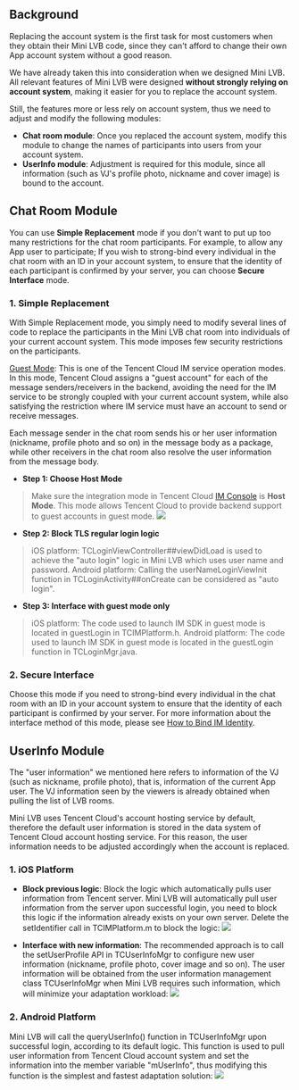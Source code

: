﻿## Background
Replacing the account system is the first task for most customers when they obtain their Mini LVB code, since they can't afford to change their own App account system without a good reason.

We have already taken this into consideration when we designed Mini LVB. All relevant features of Mini LVB were designed **without strongly relying on account system**, making it easier for you to replace the account system.

Still, the features more or less rely on account system, thus we need to adjust and modify the following modules:
- **Chat room module**: Once you replaced the account system, modify this module to change the names of participants into users from your account system.
- **UserInfo module**: Adjustment is required for this module, since all information (such as VJ's profile photo, nickname and cover image) is bound to the account.

## Chat Room Module
You can use **Simple Replacement** mode if you don't want to put up too many restrictions for the chat room participants. For example, to allow any App user to participate;
If you wish to strong-bind every individual in the chat room with an ID in your account system, to ensure that the identity of each participant is confirmed by your server, you can choose **Secure Interface** mode.

### 1. Simple Replacement
With Simple Replacement mode, you simply need to modify several lines of code to replace the participants in the Mini LVB chat room into individuals of your current account system. This mode imposes few security restrictions on the participants.

[Guest Mode](https://www.qcloud.com/document/product/454/7980#3.2-.E8.AE.BF.E5.AE.A2.EF.BC.88.E6.89.98.E7.AE.A1.EF.BC.89.E6.A8.A1.E5.BC.8F): This is one of the Tencent Cloud IM service operation modes. In this mode, Tencent Cloud assigns a "guest account" for each of the message senders/receivers in the backend, avoiding the need for the IM service to be strongly coupled with your current account system, while also satisfying the restriction where IM service must have an account to send or receive messages.

Each message sender in the chat room sends his or her user information (nickname, profile photo and so on) in the message body as a package, while other receivers in the chat room also resolve the user information from the message body.

- **Step 1: Choose Host Mode**
> Make sure the integration mode in Tencent Cloud [IM Console](https://console.qcloud.com/avc) is **Host Mode**. This mode allows Tencent Cloud to provide backend support to guest accounts in guest mode.
> ![](//mc.qcloudimg.com/static/img/d52ac3662d5310673a5d6c6a78f50da4/image.png)

- **Step 2: Block TLS regular login logic**
> iOS platform: TCLoginViewController##viewDidLoad is used to achieve the "auto login" logic in Mini LVB which uses user name and password.
> Android platform: Calling the userNameLoginViewInit function in TCLoginActivity##onCreate can be considered as "auto login".

- **Step 3: Interface with guest mode only**
> iOS platform: The code used to launch IM SDK in guest mode is located in guestLogin in TCIMPlatform.h.
> Android platform: The code used to launch IM SDK in guest mode is located in the guestLogin function in TCLoginMgr.java.

### 2. Secure Interface
Choose this mode if you need to strong-bind every individual in the chat room with an ID in your account system to ensure that the identity of each participant is confirmed by your server. For more information about the interface method of this mode, please see [How to Bind IM Identity](https://www.qcloud.com/document/product/454/6562#.E7.BB.91.E5.AE.9Aim.E8.BA.AB.E4.BB.BD).

## UserInfo Module
The "user information" we mentioned here refers to information of the VJ (such as nickname, profile photo), that is, information of the current App user. The VJ information seen by the viewers is already obtained when pulling the list of LVB rooms.

Mini LVB uses Tencent Cloud's account hosting service by default, therefore the default user information is stored in the data system of Tencent Cloud account hosting service. For this reason, the user information needs to be adjusted accordingly when the account is replaced.

### 1. iOS Platform
- **Block previous logic**:
Block the logic which automatically pulls user information from Tencent server. Mini LVB will automatically pull user information from the server upon successful login, you need to block this logic if the information already exists on your own server. Delete the setIdentifier call in TCIMPlatform.m to block the logic:
![](//mc.qcloudimg.com/static/img/6942eb366e524855e8a2a898e6689cf5/image.jpg)
	 
- **Interface with new information**:
The recommended approach is to call the setUserProfile API in TCUserInfoMgr to configure new user information (nickname, profile photo, cover image and so on). The user information will be obtained from the user information management class TCUserInfoMgr when Mini LVB requires such information, which will minimize your adaptation workload:
![](//mc.qcloudimg.com/static/img/e78f80670d85478432e4fe5d932d2430/image.jpg)

### 2. Android Platform
Mini LVB will call the queryUserInfo() function in TCUserInfoMgr upon successful login, according to its default logic. This function is used to pull user information from Tencent Cloud account system and set the information into the member variable "mUserInfo", thus modifying this function is the simplest and fastest adaptation solution:
![](//mc.qcloudimg.com/static/img/3cc88fb62c6b7fac4215c034806f8d06/image.jpg)






